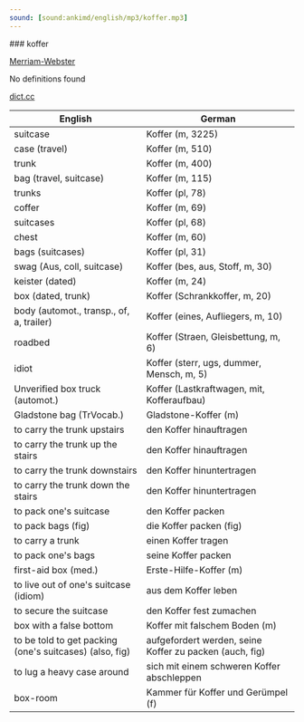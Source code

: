 ```yaml
---
sound: [sound:ankimd/english/mp3/koffer.mp3]
---
```


\### koffer

[Merriam-Webster](https://www.merriam-webster.com/dictionary/koffer)

No definitions found

[dict.cc](https://www.dict.cc/koffer)

| English        | German       |
| -------------- | ------------ |
| suitcase | Koffer (m, 3225) |
| case (travel) | Koffer (m, 510) |
| trunk | Koffer (m, 400) |
| bag (travel, suitcase) | Koffer (m, 115) |
| trunks | Koffer (pl, 78) |
| coffer | Koffer (m, 69) |
| suitcases | Koffer (pl, 68) |
| chest | Koffer (m, 60) |
| bags (suitcases) | Koffer (pl, 31) |
| swag (Aus, coll, suitcase) | Koffer (bes, aus, Stoff, m, 30) |
| keister (dated) | Koffer (m, 24) |
| box (dated, trunk) | Koffer (Schrankkoffer, m, 20) |
| body (automot., transp., of, a, trailer) | Koffer (eines, Aufliegers, m, 10) |
| roadbed | Koffer (Straen, Gleisbettung, m, 6) |
| idiot | Koffer (sterr, ugs, dummer, Mensch, m, 5) |
| Unverified box truck (automot.) | Koffer (Lastkraftwagen, mit, Kofferaufbau) |
| Gladstone bag (TrVocab.) | Gladstone-Koffer (m) |
| to carry the trunk upstairs | den Koffer hinauftragen |
| to carry the trunk up the stairs | den Koffer hinauftragen |
| to carry the trunk downstairs | den Koffer hinuntertragen |
| to carry the trunk down the stairs | den Koffer hinuntertragen |
| to pack one's suitcase | den Koffer packen |
| to pack bags (fig) | die Koffer packen (fig) |
| to carry a trunk | einen Koffer tragen |
| to pack one's bags | seine Koffer packen |
| first-aid box (med.) | Erste-Hilfe-Koffer (m) |
| to live out of one's suitcase (idiom) | aus dem Koffer leben |
| to secure the suitcase | den Koffer fest zumachen |
| box with a false bottom | Koffer mit falschem Boden (m) |
| to be told to get packing (one's suitcases) (also, fig) | aufgefordert werden, seine Koffer zu packen (auch, fig) |
| to lug a heavy case around | sich mit einem schweren Koffer abschleppen |
| box-room | Kammer für Koffer und Gerümpel (f) |
